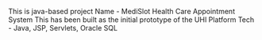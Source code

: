 This is java-based project 
Name - MediSlot Health Care Appointment System 
This has been built as the initial prototype of the UHI Platform
Tech - Java, JSP, Servlets, Oracle SQL